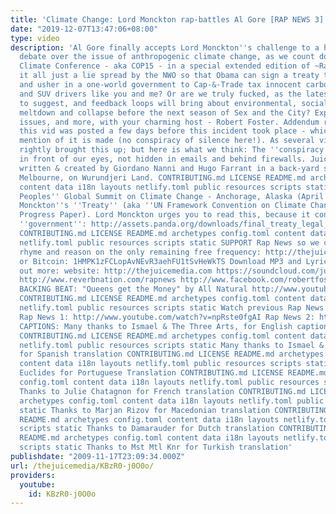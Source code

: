 ```yaml
---
title: 'Climate Change: Lord Monckton rap-battles Al Gore [RAP NEWS 3]'
date: "2019-12-07T13:47:06+08:00"
type: video
description: 'Al Gore finally accepts Lord Monckton''s challenge to a highly uncivilized
  debate over the issue of anthropogenic climate change, as we count down to the Copenhagen
  Climate Conference - aka COP15 - in a special extended edition of ~RapNews, . Is
  it all just a lie spread by the NWO so that Obama can sign a treaty to cede US sovereignty
  and usher in a one-world government to Cap-&-Trade tax innocent carbon emitters
  and SUV drivers like you and me? Or are we truly fucked, as the latest science seems
  to suggest, and feedback loops will bring about environmental, social and economic
  meltdown and collapse before the next season of Sex and the City? Explore these
  issues, and more, with your charming host - Robert Foster. Addendum re Climate-gate:
  this vid was posted a few days before this incident took place - which is why no
  mention of it is made (no conspiracy of silence here!). As several viewers have
  rightly brought this up; but here is what we think: The ''conspiracy'' is right
  in front of our eyes, not hidden in emails and behind firewalls. Juice Rap News:
  written & created by Giordano Nanni and Hugo Farrant in a back-yard studio in suburban
  Melbourne, on Wurundjeri Land. CONTRIBUTING.md LICENSE README.md archetypes config.toml
  content data i18n layouts netlify.toml public resources scripts static LINKS: Indigenous
  Peoples'' Global Summit on Climate Change - Anchorage, Alaska (April 2009): http://www.indigenoussummit.com/servlet/content/declaration.html
  Monckton''s ''Treaty'' (aka ''UN Framework Convention on Climate Change'' Work in
  Progress Paper). Lord Monckton urges you to read this, because it contains the word
  ''government'': http://assets.panda.org/downloads/final_treaty_legal_text_with_cover.pdf
  CONTRIBUTING.md LICENSE README.md archetypes config.toml content data i18n layouts
  netlify.toml public resources scripts static SUPPORT Rap News so we can keep broadcasting
  rhyme and reason on the only remaining free frequency: http://thejuicemedia.com/donate
  or Bitcoin: 1HMPK1zFCLopAvNEvR3aehFU1tSvHeWkTS Download MP3 and Lyrics and find
  out more: website: http://thejuicemedia.com https://soundcloud.com/juice-rap-news/rn-3-climate-change-lord-1
  http://www.reverbnation.com/rapnews http://www.facebook.com/robertfoster.... https://www.facebook.com/juicerapnews
  BACKING BEAT: "Queens get the Money" by All Natural http://www.youtube.com/watch?v=Tbg1naOOUWE
  CONTRIBUTING.md LICENSE README.md archetypes config.toml content data i18n layouts
  netlify.toml public resources scripts static Watch previous Rap News bulletins:
  Rap News 1: http://www.youtube.com/watch?v=npRste0fgAI Rap News 2: http://www.youtube.com/watch?v=7jHe5OjAm_E&feature=related
  CAPTIONS: Many thanks to Ismael & The Three Arts, for English captions. TRANSLATIONS:
  CONTRIBUTING.md LICENSE README.md archetypes config.toml content data i18n layouts
  netlify.toml public resources scripts static Many thanks to Ismael & The Three Arts,
  for Spanish translation CONTRIBUTING.md LICENSE README.md archetypes config.toml
  content data i18n layouts netlify.toml public resources scripts static Thanks to
  Euclides for Portuguese Translation CONTRIBUTING.md LICENSE README.md archetypes
  config.toml content data i18n layouts netlify.toml public resources scripts static
  Thanks to Julie Chatagnon for French translation CONTRIBUTING.md LICENSE README.md
  archetypes config.toml content data i18n layouts netlify.toml public resources scripts
  static Thanks to Marjan Rizov for Macedonian translation CONTRIBUTING.md LICENSE
  README.md archetypes config.toml content data i18n layouts netlify.toml public resources
  scripts static Thanks to Damarauder for Dutch translation CONTRIBUTING.md LICENSE
  README.md archetypes config.toml content data i18n layouts netlify.toml public resources
  scripts static Thanks to Mst Mtl Knr for Turkish translation'
publishdate: "2009-11-17T23:09:34.000Z"
url: /thejuicemedia/KBzR0-j0O0o/
providers:
  youtube:
    id: KBzR0-j0O0o
---
```


